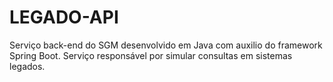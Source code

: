 # LEGADO-API

Serviço back-end do SGM desenvolvido em Java com auxilio do framework Spring Boot.
Serviço responsável por simular consultas em sistemas legados.

